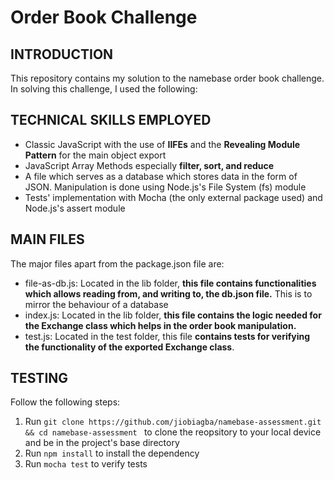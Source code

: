 # Order Book Challenge

## INTRODUCTION
This repository contains my solution to the namebase order book challenge. In solving this challenge, I used the following:

## TECHNICAL SKILLS EMPLOYED
* Classic JavaScript with the use of **IIFEs** and the **Revealing Module Pattern** for the main object export
* JavaScript Array Methods especially **filter, sort, and reduce**
* A file which serves as a database which stores data in the form of JSON. Manipulation is done using Node.js's File System (fs) module
* Tests' implementation with Mocha (the only external package used) and Node.js's assert module

## MAIN FILES
The major files apart from the package.json file are:
* file-as-db.js: Located in the lib folder, **this file contains functionalities which allows reading from, and writing to, the db.json file.** This is to mirror the behaviour of a database
* index.js: Located in the lib folder, **this file contains the logic needed for the Exchange class which helps in the order book manipulation.**
* test.js: Located in the test folder, this file **contains tests for verifying the functionality of the exported Exchange class**.

## TESTING
Follow the following steps:
1. Run `git clone https://github.com/jiobiagba/namebase-assessment.git && cd namebase-assessment ` to clone the reopsitory to your local device and be in the project's base directory
2. Run `npm install` to install the dependency
3. Run `mocha test` to verify tests
